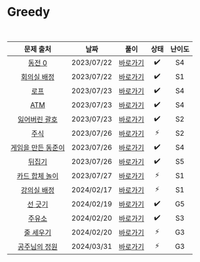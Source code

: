 # Greedy

<br>

|                         문제 출처                          |    날짜    |          풀이          | 상태 | 난이도 |
| :--------------------------------------------------------: | :--------: | :--------------------: | :--: | :----: |
|      [동전 0](https://www.acmicpc.net/problem/11047)       | 2023/07/22 | [바로가기](./11047.js) |  ✔️  |   S4   |
|    [회의실 배정](https://www.acmicpc.net/problem/1931)     | 2023/07/22 | [바로가기](./1931.js)  |  ✔️  |   S1   |
|        [로프](https://www.acmicpc.net/problem/2217)        | 2023/07/23 | [바로가기](./2217.js)  |  ✔️  |   S4   |
|        [ATM](https://www.acmicpc.net/problem/11399)        | 2023/07/23 | [바로가기](./11399.js) |  ✔️  |   S4   |
|   [잃어버린 괄호](https://www.acmicpc.net/problem/1541)    | 2023/07/23 | [바로가기](./1541.js)  |  ✔️  |   S2   |
|       [주식](https://www.acmicpc.net/problem/11501)        | 2023/07/26 | [바로가기](./11501.js) |  ⚡  |   S2   |
| [게임을 만든 동준이](https://www.acmicpc.net/problem/2847) | 2023/07/26 | [바로가기](./2847.js)  |  ✔️  |   S4   |
|       [뒤집기](https://www.acmicpc.net/problem/1439)       | 2023/07/26 | [바로가기](./1439.js)  |  ✔️  |   S5   |
|  [카드 합체 놀이](https://www.acmicpc.net/problem/15903)   | 2023/07/27 | [바로가기](./15903.js) |  ⚡  |   S1   |
|    [강의실 배정](https://www.acmicpc.net/problem/11000)    | 2024/02/17 | [바로가기](./11000.js) |  ⚡  |   S1   |
|      [선 긋기](https://www.acmicpc.net/problem/6603)       | 2024/02/19 | [바로가기](./6603.js)  |  ✔️  |   G5   |
|      [주유소](https://www.acmicpc.net/problem/13305)       | 2024/02/20 | [바로가기](./13305.js) |  ✔️  |   S3   |
|     [줄 세우기](https://www.acmicpc.net/problem/7570)      | 2024/02/20 | [바로가기](./7570.js)  |  ⚡  |   G3   |
|   [공주님의 정원](https://www.acmicpc.net/problem/2457)    | 2024/03/31 | [바로가기](./2457.js)  |  ⚡  |   G3   |

